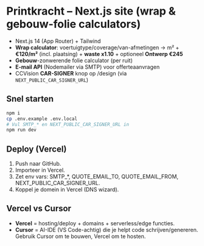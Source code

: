 # Printkracht – Next.js site (wrap & gebouw-folie calculators)

- Next.js 14 (App Router) + Tailwind
- **Wrap calculator**: voertuigtype/coverage/van-afmetingen → m² + **€120/m²** (incl. plaatsing) + **waste x1.10** + optioneel **Ontwerp €245**
- **Gebouw**-zonwerende folie calculator (per ruit)
- **E-mail API** (Nodemailer via SMTP) voor offerteaanvragen
- CCVision **CAR-SIGNER** knop op /design (via `NEXT_PUBLIC_CAR_SIGNER_URL`)

## Snel starten
```bash
npm i
cp .env.example .env.local
# Vul SMTP_* en NEXT_PUBLIC_CAR_SIGNER_URL in
npm run dev
```

## Deploy (Vercel)
1. Push naar GitHub.
2. Importeer in Vercel.
3. Zet env vars: SMTP_*, QUOTE_EMAIL_TO, QUOTE_EMAIL_FROM, NEXT_PUBLIC_CAR_SIGNER_URL.
4. Koppel je domein in Vercel (DNS wizard).

## Vercel vs Cursor
- **Vercel** = hosting/deploy + domains + serverless/edge functies.
- **Cursor** = AI-IDE (VS Code-achtig) die je helpt code schrijven/genereren.
Gebruik Cursor om te bouwen, Vercel om te hosten.
